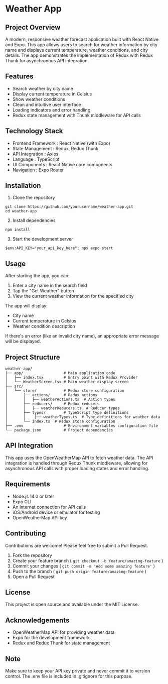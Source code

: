 # Weather App
## Project Overview
A modern, responsive weather forecast application built with React Native and Expo. This app allows users to search for weather information by city name and displays current temperature, weather conditions, and city details. The app demonstrates the implementation of Redux with Redux Thunk for asynchronous API integration.

## Features
- Search weather by city name
- Display current temperature in Celsius
- Show weather conditions
- Clean and intuitive user interface
- Loading indicators and error handling
- Redux state management with Thunk middleware for API calls

## Technology Stack
- Frontend Framework : React Native (with Expo)
- State Management : Redux, Redux Thunk
- API Integration : Axios
- Language : TypeScript
- UI Components : React Native core components
- Navigation : Expo Router

## Installation
1. Clone the repository
```
git clone https://github.com/yourusername/weather-app.git
cd weather-app
```
2. Install dependencies
```
npm install
```
3. Start the development server
```
$env:API_KEY="your_api_key_here"; npx expo start
```

## Usage
After starting the app, you can:

1. Enter a city name in the search field
2. Tap the "Get Weather" button
3. View the current weather information for the specified city

The app will display:

- City name
- Current temperature in Celsius
- Weather condition description

If there's an error (like an invalid city name), an appropriate error message will be displayed.

## Project Structure
```
weather-app/
├── app/                  # Main application code
│   ├── index.tsx         # Entry point with Redux Provider
│   └── WeatherScreen.tsx # Main weather display screen
├── src/
│   └── store/            # Redux store configuration
│       ├── actions/      # Redux actions
│       │   ├── weatherActions.ts  # Action types
│       ├── reducers/     # Redux reducers
│       │   ├── weatherReducers.ts  # Reducer types
│       ├── types/        # TypeScript type definitions
│       │    ├── weatherTypes.ts  # Type definitions for weather data
│       └── index.ts  # Redux store configuration
├── .env                  # Environment variables configuration file
└── package.json          # Project dependencies
```

## API Integration
This app uses the OpenWeatherMap API to fetch weather data. The API integration is handled through Redux Thunk middleware, allowing for asynchronous API calls with proper loading states and error handling.

## Requirements
- Node.js 14.0 or later
- Expo CLI
- An internet connection for API calls
- iOS/Android device or emulator for testing
- OpenWeatherMap API key

## Contributing
Contributions are welcome! Please feel free to submit a Pull Request.

1. Fork the repository
2. Create your feature branch ( `git checkout -b feature/amazing-feature` )
3. Commit your changes ( `git commit -m 'Add some amazing feature'` )
4. Push to the branch ( `git push origin feature/amazing-feature` )
5. Open a Pull Request

## License
This project is open source and available under the MIT License.

## Acknowledgements
- OpenWeatherMap API for providing weather data
- Expo for the development framework
- Redux and Redux Thunk for state management

## Note
Make sure to keep your API key private and never commit it to version control. The .env file is included in .gitignore for this purpose.